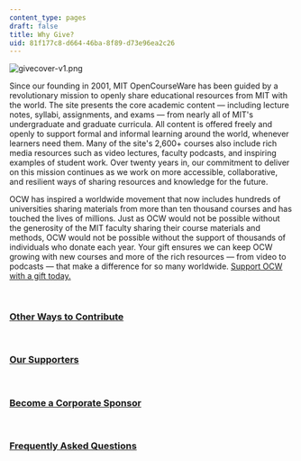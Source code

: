 ```yaml
---
content_type: pages
draft: false
title: Why Give?
uid: 81f177c8-d664-46ba-8f89-d73e96ea2c26
---
```

![givecover-v1.png](https://old.ocw.mit.edu/give/why-give/givecoverv1.png)

Since our founding in 2001, MIT OpenCourseWare has been guided by a revolutionary mission to openly share educational resources from MIT with the world. The site presents the core academic content — including lecture notes, syllabi, assignments, and exams — from nearly all of MIT's undergraduate and graduate curricula. All content is offered freely and openly to support formal and informal learning around the world, whenever learners need them. Many of the site's 2,600+ courses also include rich media resources such as video lectures, faculty podcasts, and inspiring examples of student work. Over twenty years in, our commitment to deliver on this mission continues as we work on more accessible, collaborative, and resilient ways of sharing resources and knowledge for the future.

OCW has inspired a worldwide movement that now includes hundreds of universities sharing materials from more than ten thousand courses and has touched the lives of millions. Just as OCW would not be possible without the generosity of the MIT faculty sharing their course materials and methods, OCW would not be possible without the support of thousands of individuals who donate each year. Your gift ensures we can keep OCW growing with new courses and more of the rich resources — from video to podcasts — that make a difference for so many worldwide. [Support OCW with a gift today.](https://giving.mit.edu/give/to/ocw/)

 

### [Other Ways to Contribute](https://ocw.mit.edu/pages/other-ways-to-contribute/)

 

### [Our Supporters](https://ocw.mit.edu/pages/our-supporters/)

 

### [Become a Corporate Sponsor](https://ocw.mit.edu/pages/become-a-corporate-sponsor/)

 

### [Frequently Asked Questions](https://mitocw.zendesk.com/hc/en-us/sections/5092096139547-Frequently-Asked-Questions)